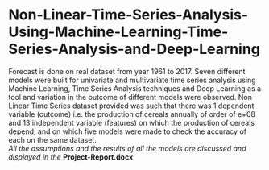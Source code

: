 # Non-Linear-Time-Series-Analysis-Using-Machine-Learning-Time-Series-Analysis-and-Deep-Learning
Forecast is done on real dataset from year 1961 to 2017. Seven different models were built for univariate and multivariate time series analysis using Machine Learning, Time Series Analysis techniques and Deep Learning as a tool and variation in the outcome of different models were observed. Non Linear Time Series dataset provided was such that there was 1 dependent variable (outcome) i.e. the production of cereals annually of order of e+08 and 13 independent variable (features) on which the production of cereals depend, and on which five models were made to check the accuracy of each on the same dataset. 
<br><i>All the assumptions and the results of all the models are discussed and displayed in the</i> <b>Project-Report.docx</b>
